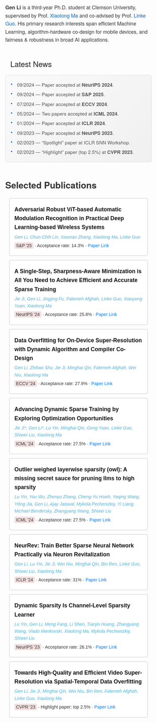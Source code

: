 <style>
  body {
    font-family: "Helvetica Neue", Helvetica, Arial, sans-serif;
    line-height: 1.6;
    color: #333;
    margin: 0;
    padding: 0;
  }
  .container {
    max-width: 900px;
    margin: 0 auto;
    padding: 20px;
  }

  .about-section {
    margin-bottom: 40px;
  }
  .about-section h1 {
    font-size: 2.2rem;
    margin-bottom: 10px;
    color: #222;
  }
  .about-section p {
    font-size: 1rem;
    margin: 8px 0;
  }
  .about-section a {
    color: #0066cc;
    text-decoration: none;
  }
  .about-section a:hover {
    text-decoration: underline;
  }

  .news-section {
    margin-bottom: 50px;
  }
  .news-title {
    display: flex;
    align-items: center;
    font-size: 1.5rem;
    margin-bottom: 12px;
    color: #222;
  }
  .news-title::before {
    content: "📰";
    margin-right: 8px;
    font-size: 1.8rem;
  }
  .news-list {
    background: linear-gradient(135deg, #fafafa 0%, #f0f0f0 100%);
    border: 1px solid #ddd;
    border-radius: 6px;
    padding: 12px 16px;
    max-height: 300px;
    overflow-y: auto;
  }
  .news-item {
    font-size: 0.95rem;
    color: #555;
    margin: 6px 0;
    position: relative;
    padding-left: 20px;
  }
  .news-item::before {
    content: "●";
    position: absolute;
    left: 0;
    top: 2px;
    font-size: 0.6rem;
    color: #0066cc;
  }

  .pub-section h2 {
    font-size: 1.5rem;
    margin-bottom: 12px;
    color: #222;
  }

  /* 这部分是新增的：限制高度并启用滚动 */
  .pub-list-container {
    max-height: 600px;        /* 根据实际需要，自行调整 */
    overflow-y: auto;
    padding-right: 6px;       /* 给滚动条留空隙 */
    border: 1px solid #ddd;
    border-radius: 6px;
    background-color: #fafafa;
  }
  .pub-list-container::-webkit-scrollbar {
    width: 6px;
  }
  .pub-list-container::-webkit-scrollbar-thumb {
    background-color: rgba(0, 0, 0, 0.2);
    border-radius: 3px;
  }
  .pub-list-container::-webkit-scrollbar-track {
    background-color: transparent;
  }

  .publication-card {
    border: 1px solid #ddd;
    border-radius: 6px;
    padding: 15px 18px;
    margin: 12px;
    transition: box-shadow 0.25s ease;
    position: relative;
    background-color: #fff;
  }
  .publication-card:hover {
    box-shadow: 0 4px 12px rgba(0, 0, 0, 0.08);
    border-color: #ccc;
  }
  .publication-card h3 {
    font-size: 1.1rem;
    margin: 4px 0 6px 0;
    color: #111;
  }
  .publication-card .authors {
    font-size: 0.95rem;
    color: #4fb2d9;
    margin-bottom: 6px;
    font-style: italic;
  }
  .publication-card .meta {
    font-size: 0.9rem;
    color: #333;   /* 改为更深色 */
  }
  .publication-card .meta a {
    color: #0066cc;
    text-decoration: none;
  }
  .publication-card .meta a:hover {
    text-decoration: underline;
  }
  .pub-badge {
    display: inline-block;
    background-color: #ffecec;
    color: #a94442;
    padding: 2px 6px;
    border-radius: 3px;
    font-size: 0.85rem;
    vertical-align: middle;
    margin-right: 6px;
  }
  .pdf-link {
    position: absolute;
    bottom: 12px;
    right: 12px;
    width: 20px;
    height: 20px;
  }
  .pdf-link img {
    width: 100%;
    height: 100%;
    display: block;
  }
</style>

<div class="container">

  <!-- About Me -->
  <div class="about-section">
    <p>
      <strong>Gen Li</strong> is a third-year Ph.D. student at Clemson University, 
      supervised by Prof. 
      <a href="https://xiaolongma2016.com/" target="_blank" rel="noopener noreferrer">Xiaolong Ma</a> 
      and co-advised by Prof. 
      <a href="https://cecas.clemson.edu/~linkeg/index.html" target="_blank" rel="noopener noreferrer">Linke Guo</a>. 
      His primary research interests span efficient Machine Learning, 
      algorithm-hardware co-design for mobile devices, 
      and fairness & robustness in broad AI applications.
    </p>
  </div>

  <!-- News -->
  <div class="news-section">
    <div class="news-title">Latest News</div>
    <div class="news-list">
      <div class="news-item">09/2024 — Paper accepted at <strong>NeurIPS 2024</strong>.</div>
      <div class="news-item">09/2024 — Paper accepted at <strong>S&P 2025</strong>.</div>
      <div class="news-item">07/2024 — Paper accepted at <strong>ECCV 2024</strong>.</div>
      <div class="news-item">05/2024 — Two papers accepted at <strong>ICML 2024</strong>.</div>
      <div class="news-item">01/2024 — Paper accepted at <strong>ICLR 2024</strong>.</div>
      <div class="news-item">09/2023 — Paper accepted at <strong>NeurIPS 2023</strong>.</div>
      <div class="news-item">02/2023 — “Spotlight” paper at ICLR SNN Workshop.</div>
      <div class="news-item">02/2023 — “Highlight” paper (top 2.5%) at <strong>CVPR 2023</strong>.</div>
    </div>
  </div>

  <!-- Selected Publications -->
Selected Publications
======
<div style="font-family: Arial, sans-serif;">
  <style>
    .publication-card {
      padding: 15px;
      margin-bottom: 10px;
      border: 2px solid #dfdfdf;  /* Very light gray border */
      border-radius: 5px;
      transition: box-shadow 0.3s ease, border 0.3s ease;
    }
    .publication-card:hover {
      box-shadow: 0 4px 8px rgba(0, 0, 0, 0.1);
      border-color: #d0d0d0;  /* Slightly darker gray color on hover */
    }
    .pdf-logo {
      position: absolute;
      bottom: 10px; /* Adjust as needed */
      right: 10px; /* Adjust as needed */
      width: 24px; /* Set the size of the PDF icon */
      height: 24px;
    }
    .pdf-logo img {
      width: 100%; /* Ensure the image fills the anchor */
      height: 100%;
      display: block;
    }
  </style>

  <!-- First Paper -->
  
  <div class="publication-card">
    <h3 style="margin: 5px 0;">Adversarial Robust ViT-based Automatic Modulation Recognition in Practical Deep Learning-based Wireless Systems</h3>
    <p style="margin: 5px 0; color: #4fb2d9;"><i>Gen Li, Chun-Chih Lin, Xiaonan Zhang, Xiaolong Ma, Linke Guo</i></p>
    <p style="margin: 5px 0;"><span style="background-color: #f2dede; padding: 2px 5px; border-radius: 3px;">S&P '25</span> &middot; Acceptance rate: 14.3% &middot; <a href="https://www.computer.org/csdl/proceedings-article/sp/2025/223600a030/21B7Qkjltcs" 
          target="_blank" 
          rel="noopener noreferrer" 
          style="text-decoration: none; color: #007BFF;">Paper Link</a>
    </p>  
 </div>

  <div class="publication-card">
    <h3 style="margin: 5px 0;">A Single-Step, Sharpness-Aware Minimization is All You Need to Achieve Efficient and Accurate Sparse Training</h3>
    <p style="margin: 5px 0; color: #4fb2d9;"><i>Jie Ji, Gen Li, Jingjing Fu, Fatemeh Afghah, Linke Guo, Xiaoyong Yuan, Xiaolong Ma</i></p>
    <p style="margin: 5px 0;"><span style="background-color: #f2dede; padding: 2px 5px; border-radius: 3px;">NeurIPS '24</span> &middot; Acceptance rate: 25.8% &middot; <a href="https://openreview.net/forum?id=MJgMMqMDu4" 
          target="_blank" 
          rel="noopener noreferrer" 
          style="text-decoration: none; color: #007BFF;">Paper Link</a>
    </p>  
  </div>
  
  
  <div class="publication-card">
    <h3 style="margin: 5px 0;">Data Overfitting for On-Device Super-Resolution with Dynamic Algorithm and Compiler Co-Design</h3>
    <p style="margin: 5px 0; color: #4fb2d9;"><i>Gen Li, Zhihao Shu, Jie Ji, Minghai Qin, Fatemeh Afghah, Wei Niu, Xiaolong Ma</i></p>
    <p style="margin: 5px 0;"><span style="background-color: #f2dede; padding: 2px 5px; border-radius: 3px;">ECCV '24</span> &middot; Acceptance rate: 27.9% &middot; <a href="https://arxiv.org/abs/2407.02813" 
          target="_blank" 
          rel="noopener noreferrer" 
          style="text-decoration: none; color: #007BFF;">Paper Link</a>
    </p>  
  </div>
  
  <div class="publication-card">
    <h3 style="margin: 5px 0;">Advancing Dynamic Sparse Training by Exploring Optimization Opportunities</h3>
    <p style="margin: 5px 0; color: #4fb2d9;"><i>Jie Ji*, Gen Li*, Lu Yin, Minghai Qin, Geng Yuan, Linke Guo, Shiwei Liu, Xiaolong Ma</i></p>
    <p style="margin: 5px 0;"><span style="background-color: #f2dede; padding: 2px 5px; border-radius: 3px;">ICML '24</span> &middot; Acceptance rate: 27.5% &middot; <a href="https://openreview.net/forum?id=szRHR9XGrY" 
          target="_blank" 
          rel="noopener noreferrer" 
          style="text-decoration: none; color: #007BFF;">Paper Link</a>
    </p>  
  </div>

  
  <div class="publication-card">
    <h3 style="margin: 5px 0;">Outlier weighed layerwise sparsity (owl): A missing secret sauce for pruning llms to high sparsity</h3>
    <p style="margin: 5px 0; color: #4fb2d9;"><i>Lu Yin, You Wu, Zhenyu Zhang, Cheng-Yu Hsieh, Yaqing Wang, Yiling Jia, Gen Li, Ajay Jaiswal, Mykola Pechenizkiy, Yi Liang, Michael Bendersky, Zhangyang Wang, Shiwei Liu</i></p>
    <p style="margin: 5px 0;"><span style="background-color: #f2dede; padding: 2px 5px; border-radius: 3px;">ICML '24</span> &middot; Acceptance rate: 27.5% &middot; <a href="https://arxiv.org/abs/2310.05175" 
          target="_blank" 
          rel="noopener noreferrer" 
          style="text-decoration: none; color: #007BFF;">Paper Link</a>
    </p>  
  </div>

  <div class="publication-card">
    <h3 style="margin: 5px 0;">NeurRev: Train Better Sparse Neural Network Practically via Neuron Revitalization</h3>
    <p style="margin: 5px 0; color: #4fb2d9;"><i>Gen Li, Lu Yin, Jie Ji, Wei Niu, Minghai Qin, Bin Ren, Linke Guo, Shiwei Liu, Xiaolong Ma</i></p>
    <p style="margin: 5px 0;"><span style="background-color: #f2dede; padding: 2px 5px; border-radius: 3px;">ICLR '24</span>
    &middot; Acceptance rate: 31% &middot; <a href="https://openreview.net/forum?id=60lNoatp7u" 
          target="_blank" 
          rel="noopener noreferrer" 
          style="text-decoration: none; color: #007BFF;">Paper Link</a>
    </p>  
  </div>
  
  <div class="publication-card">
    <h3 style="margin: 5px 0;">Dynamic Sparsity Is Channel-Level Sparsity Learner</h3>
    <p style="margin: 5px 0; color: #4fb2d9;"><i>Lu Yin, Gen Li, Meng Fang, Li Shen, Tianjin Huang, Zhangyang Wang, Vlado Menkovski, Xiaolong Ma, Mykola Pechenizkiy, Shiwei Liu</i></p>
    <p style="margin: 5px 0;"><span style="background-color: #f2dede; padding: 2px 5px; border-radius: 3px;">NeurIPS '23</span> &middot; Acceptance rate: 26.1% &middot; <a href="https://proceedings.neurips.cc/paper_files/paper/2023/file/d6d0e41e0b1ed38c76d13c9e417a8f1f-Paper-Conference.pdf" 
          target="_blank" 
          rel="noopener noreferrer" 
          style="text-decoration: none; color: #007BFF;">Paper Link</a>
    </p>  
  </div>

  <div class="publication-card">
    <h3 style="margin: 5px 0;">Towards High-Quality and Efficient Video Super-Resolution via Spatial-Temporal Data Overfitting</h3>
    <p style="margin: 5px 0; color: #4fb2d9;"><i>Gen Li, Jie Ji, Minghai Qin, Wei Niu, Bin Ren, Fatemeh Afghah, Linke Guo, Xiaolong Ma</i></p>
    <p style="margin: 5px 0;"><span style="background-color: #f2dede; padding: 2px 5px; border-radius: 3px;">CVPR '23</span> &middot; Highlight paper: top 2.5%  &middot; <a href="https://ieeexplore.ieee.org/abstract/document/10203894" 
          target="_blank" 
          rel="noopener noreferrer" 
          style="text-decoration: none; color: #007BFF;">Paper Link</a>
    </p>  
  </div>

</div>
